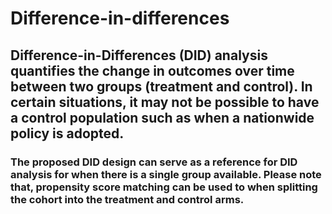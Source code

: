 # Difference-in-differences

## Difference-in-Differences (DID) analysis quantifies the change in outcomes over time between two groups (treatment and control). In certain situations, it may not be possible to have a control population such as when a nationwide policy is adopted. 

### The proposed DID design can serve as a reference for DID analysis for when there is a single group available. Please note that, propensity score matching can be used to when splitting the cohort into the treatment and control arms.
